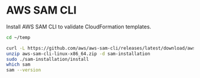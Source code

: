 # AWS SAM CLI

Install AWS SAM CLI to validate CloudFormation templates.

```bash
cd ~/temp

curl -L https://github.com/aws/aws-sam-cli/releases/latest/download/aws-sam-cli-linux-x86_64.zip -o aws-sam-cli-linux-x86_64.zip
unzip aws-sam-cli-linux-x86_64.zip -d sam-installation
sudo ./sam-installation/install
which sam
sam --version

```

